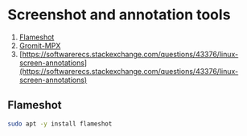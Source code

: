 # Screenshot and annotation tools

1. [Flameshot](https://github.com/flameshot-org/flameshot)
2. [Gromit-MPX](https://github.com/bk138/gromit-mpx)
3. [https://softwarerecs.stackexchange.com/questions/43376/linux-screen-annotations](https://softwarerecs.stackexchange.com/questions/43376/linux-screen-annotations)

## Flameshot

```sh
sudo apt -y install flameshot
```

